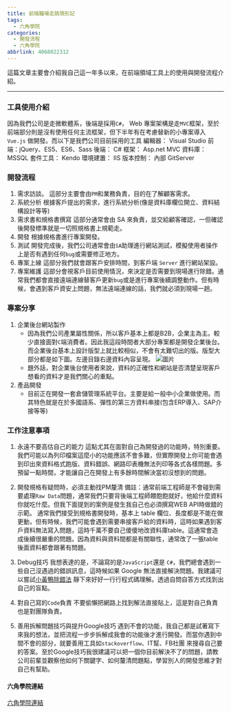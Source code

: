 ```yaml
---
title: 前端職場走跳現形記
tags:
  - 六角學院
categories:
  - 開發流程
  - 六角學院
abbrlink: 4068022312
---
```

這篇文章主要會介紹我自己這一年多以來，在前端領域工具上的使用與開發流程介紹。
<!-- more -->
---
### 工具使用介紹
因為我們公司是走微軟體系，後端是採用`C#`， Web 專案架構是走`MVC`框架，至於前端部分則是沒有使用任何主流框架，但下半年有在考慮替新的小專案導入 `Vue.js` 做開發。而以下是我們公司目前採用的工具
編輯器： Visual Studio
前端：jQuery、ES5、ES6、Sass
後端： C#
框架： Asp.net MVC 
資料庫： MSSQL
套件工具： Kendo
環境建置： IIS
版本控制： 內部 GitServer

### 開發流程
1. 需求訪談。
   這部分主要會由`PM`和業務負責，目的在了解顧客需求。
2. 系統分析
   根據客戶提出的需求，進行系統分析(像是資料庫欄位開立、資料結構設計等等)
3. 需求書和規格書撰寫
   這部分通常會由 SA 來負責，並交給顧客確認，一但確認後開發標準就是一切照規格書上規範走。
4. 開發
   根據規格書進行專案開發。
5. 測試
   開發完成後，我們公司通常會由`SA`助理進行網站測試，模擬使用者操作上是否有遇到任何`bug`或需要修正地方。
6. 專案上線
   這部分我們就會跟客戶安排時間，到客戶端 `Server` 進行網站架設。
7. 專案維護
   這部分會視客戶目前使用情況，來決定是否需要到現場進行除錯。通常我們都會直接遠端連線替客戶更新`bug`或是進行專案後續調整動作。但有時候，會遇到客戶資安上問題，無法遠端連線的話，我們就必須到現場一趟。

### 專案分享
1. 企業後台網站製作
   - 因為我們公司產業屬性關係，所以客戶基本上都是B2B，企業主為主。較少直接面對`C`端消費者。因此我這段時間者大部分專案都是開發企業後台。而企業後台基本上設計版型上就比較相似，不會有太難切出的版。版型大部分都是如下圖。左邊目錄右邊資料內容呈現。
   ![圖片](https://i.imgur.com/95ozhue.png)
   - 題外話，對企業後台使用者來說，資料的正確性和網站是否清楚呈現客戶想看的資料才是我們關心的重點。
2. 產品開發
   - 目前正在開發一套倉儲管理系統平台。主要是給一般中小企業做使用。而其特色就是在於多國語系、彈性的第三方資料串接(包含ERP導入、SAP介接等等)

### 工作注意事項
1. 永遠不要高估自己的能力
   這點尤其在面對自己為開發過的功能時，特別重要。我們可能以為列印檔案這麼小的功能應該不會多難，但實際開發上你可能會遇到印出來資料格式跑版、資料錯誤、網路印表機無法列印等各式各樣問題。多預留一點時間，才能讓自己在開發上有多餘時間解決當初沒想到的問題。

2. 開發規格有疑問時，必須主動找PM釐清
   備註：通常前端工程師是不會碰到需要處理`Raw Data`問題，通常我們只要背後端工程師餵飽飽就好，他給什麼資料你就吃什麼。但我下面提到的案例是發生我自己也必須撰寫WEB API時做錯的示範。
   通常我們接受到規格書開發時，基本上 table 欄位、長度都是不能在做更動，但有時候，我們可能會遇到需要串接客戶給的資料時，這時如果遇到客戶資料無法寫入問題，這時千萬不要自己傻傻地改資料庫table。這通常會造成後續很嚴重的問題。因為資料與資料間都是有關聯性，通常改了一張table後面資料都會跟著有問題。

3. Debug技巧
   我想表達的是，不論寫的是`JavaScript`還是 `C#`，我們總會遇到一些自己沒遇過的錯誤訊息，這時候如果 Google 無法直接解決問題。我建議可以嘗試[小黃鴨除錯法](https://zh.wikipedia.org/wiki/%E5%B0%8F%E9%BB%84%E9%B8%AD%E8%B0%83%E8%AF%95%E6%B3%95)
   靜下來好好一行行程式碼理解。透過自問自答方式找到出自己的盲點。
   
4. 對自己寫的`Code`負責
   不要偷懶把網路上找到解法直接貼上，這是對自己負責也是對團隊負責。

5. 善用拆解問題技巧與提升Google技巧
   遇到不會的功能，我自己都是試著寫下來我的想法，並把流程一步步拆解成我會的功能後才進行開發。而當你遇到中間不會的部分，就要善用工具如`stackoverflow`、IT幫、FB社團 來搜尋自己要的答案。至於Google技巧我很建議可以把一個你目前解決不了的問題，請教公司前輩並觀察他如何下關鍵字、如何釐清問題點，學習別人的開發思維才對自己有幫助。

#### 六角學院連結
[六角學院連結](https://www.hexschool.com/)
